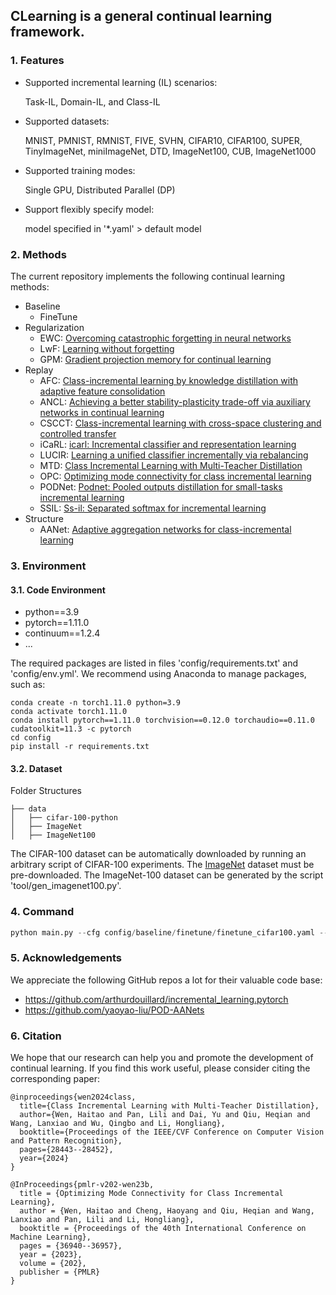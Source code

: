 ## CLearning is a general continual learning framework.

### 1. Features
- Supported incremental learning (IL) scenarios:
  
    Task-IL, Domain-IL, and Class-IL
  
- Supported datasets:
  
    MNIST, PMNIST, RMNIST, FIVE, SVHN, CIFAR10, CIFAR100, SUPER, TinyImageNet, miniImageNet, DTD, ImageNet100, CUB, ImageNet1000

- Supported training modes:
  
    Single GPU, Distributed Parallel (DP)
  
- Support flexibly specify model:
  
    model specified in '*.yaml' > default model


### 2. Methods
The current repository implements the following continual learning methods:

- Baseline
    - FineTune
- Regularization
    - EWC: [Overcoming catastrophic forgetting in neural networks](https://www.pnas.org/doi/abs/10.1073/pnas.1611835114)
    - LwF: [Learning without forgetting](https://ieeexplore.ieee.org/abstract/document/8107520/)
    - GPM: [Gradient projection memory for continual learning](https://arxiv.org/abs/2103.09762)
- Replay
    - AFC: [Class-incremental learning by knowledge distillation with adaptive feature consolidation](http://openaccess.thecvf.com/content/CVPR2022/html/Kang_Class-Incremental_Learning_by_Knowledge_Distillation_With_Adaptive_Feature_Consolidation_CVPR_2022_paper.html)
    - ANCL: [Achieving a better stability-plasticity trade-off via auxiliary networks in continual learning](http://openaccess.thecvf.com/content/CVPR2023/html/Kim_Achieving_a_Better_Stability-Plasticity_Trade-Off_via_Auxiliary_Networks_in_Continual_CVPR_2023_paper.html)
    - CSCCT: [Class-incremental learning with cross-space clustering and controlled transfer](https://link.springer.com/chapter/10.1007/978-3-031-19812-0_7)
    - iCaRL: [icarl: Incremental classifier and representation learning](http://openaccess.thecvf.com/content_cvpr_2017/html/Rebuffi_iCaRL_Incremental_Classifier_CVPR_2017_paper.html)
    - LUCIR: [Learning a unified classifier incrementally via rebalancing](http://openaccess.thecvf.com/content_CVPR_2019/html/Hou_Learning_a_Unified_Classifier_Incrementally_via_Rebalancing_CVPR_2019_paper.html)
    - MTD: [Class Incremental Learning with Multi-Teacher Distillation](https://openaccess.thecvf.com/content/CVPR2024/html/Wen_Class_Incremental_Learning_with_Multi-Teacher_Distillation_CVPR_2024_paper.html)
    - OPC: [Optimizing mode connectivity for class incremental learning](https://proceedings.mlr.press/v202/wen23b.html)
    - PODNet: [Podnet: Pooled outputs distillation for small-tasks incremental learning](https://link.springer.com/chapter/10.1007/978-3-030-58565-5_6)
    - SSIL: [Ss-il: Separated softmax for incremental learning](http://openaccess.thecvf.com/content/ICCV2021/html/Ahn_SS-IL_Separated_Softmax_for_Incremental_Learning_ICCV_2021_paper.html)
- Structure
    - AANet: [Adaptive aggregation networks for class-incremental learning](http://openaccess.thecvf.com/content/CVPR2021/html/Liu_Adaptive_Aggregation_Networks_for_Class-Incremental_Learning_CVPR_2021_paper.html)

### 3. Environment

#### 3.1. Code Environment

- python==3.9
- pytorch==1.11.0
- continuum==1.2.4
- ...

The required packages are listed in files 'config/requirements.txt' and 'config/env.yml'. We recommend using Anaconda to manage packages, such as:
```
conda create -n torch1.11.0 python=3.9
conda activate torch1.11.0
conda install pytorch==1.11.0 torchvision==0.12.0 torchaudio==0.11.0 cudatoolkit=11.3 -c pytorch
cd config
pip install -r requirements.txt
```

#### 3.2. Dataset

Folder Structures
```
├── data
│   ├── cifar-100-python
│   ├── ImageNet
│   ├── ImageNet100
```
The CIFAR-100 dataset can be automatically downloaded by running an arbitrary script of CIFAR-100 experiments. The [ImageNet](https://image-net.org) dataset must be pre-downloaded. The ImageNet-100 dataset can be generated by the script 'tool/gen_imagenet100.py'.


### 4. Command
```` python 
python main.py --cfg config/baseline/finetune/finetune_cifar100.yaml --device 0 --note test
````

### 5. Acknowledgements

We appreciate the following GitHub repos a lot for their valuable code base:
- https://github.com/arthurdouillard/incremental_learning.pytorch
- https://github.com/yaoyao-liu/POD-AANets


### 6. Citation
We hope that our research can help you and promote the development of continual learning.
If you find this work useful, please consider citing the corresponding paper:

```
@inproceedings{wen2024class,
  title={Class Incremental Learning with Multi-Teacher Distillation},
  author={Wen, Haitao and Pan, Lili and Dai, Yu and Qiu, Heqian and Wang, Lanxiao and Wu, Qingbo and Li, Hongliang},
  booktitle={Proceedings of the IEEE/CVF Conference on Computer Vision and Pattern Recognition},
  pages={28443--28452},
  year={2024}
}

@InProceedings{pmlr-v202-wen23b,
  title = {Optimizing Mode Connectivity for Class Incremental Learning},
  author = {Wen, Haitao and Cheng, Haoyang and Qiu, Heqian and Wang, Lanxiao and Pan, Lili and Li, Hongliang},
  booktitle = {Proceedings of the 40th International Conference on Machine Learning},
  pages = {36940--36957},
  year = {2023},
  volume = {202},
  publisher = {PMLR}
}
```
